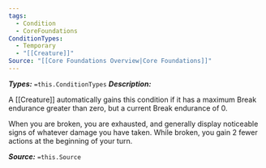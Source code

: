 ```yaml
---
tags:
  - Condition
  - CoreFoundations
ConditionTypes:
  - Temporary
  - "[[Creature]]"
Source: "[[Core Foundations Overview|Core Foundations]]"
---
```

***Types:*** `=this.ConditionTypes`
***Description:***

A [[Creature]] automatically gains this condition if it has a maximum Break endurance greater than zero, but a current Break endurance of 0. 

When you are broken, you are exhausted, and generally display noticeable signs of whatever damage you have taken. While broken, you gain 2 fewer actions at the beginning of your turn.

***Source:*** `=this.Source`
